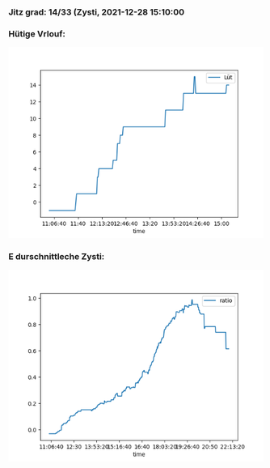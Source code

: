 ### Jitz grad: 14/33 (Zysti, 2021-12-28 15:10:00

### Hütige Vrlouf:
![Graph](Today.png)

### E durschnittleche Zysti:
![Graph](Zysti.png)